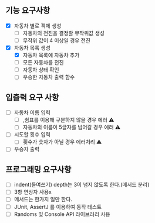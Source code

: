 ## 기능 요구사항
-[x] 자동차 별로 객체 생성
  -[ ] 자동차의 전진을 결정할 무작위값 생성
  -[ ] 무작위 값이 4 이상일 경우 전진
- [x] 자동차 목록 생성
  -[x] 자동차 목록에 자동차 추가
  -[ ] 모든 자동차를 전진
  -[ ] 자동차 상태 확인
  -[ ] 우승한 자동차 출력 함수

## 입츨력 요구 사항
-[ ] 자동차 이름 입력
  -[ ] ,쉼표를 이용해 구분하지 않을 경우 에러 ⚠️
  -[ ] 자동차의 이름이 5글자를 넘어갈 경우 에러 ⚠️
-[ ] 시도할 횟수 입력
  -[ ] 횟수가 숫자가 아닐 경우 에러처리 ⚠️
-[ ] 우승자 출력

## 프로그래밍 요구사항
-[ ] indent(들여쓰기) depth는 3이 넘지 않도록 한다.(메서드 분리)
-[ ] 3항 연상자 사용x
-[ ] 메서드는 한가지 일만 한다.
-[ ] JUnit, AssertJ 를 이용하여 동작 테스트
-[ ] Randoms 및 Console API 라이브러리 사용
